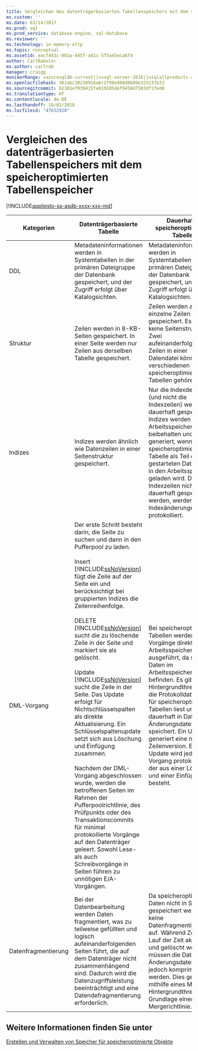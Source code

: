 ```yaml
---
title: Vergleichen des datenträgerbasierten Tabellenspeichers mit dem speicheroptimierten Tabellenspeicher | Microsoft-Dokumentation
ms.custom: ''
ms.date: 03/14/2017
ms.prod: sql
ms.prod_service: database-engine, sql-database
ms.reviewer: ''
ms.technology: in-memory-oltp
ms.topic: conceptual
ms.assetid: eacf443c-001a-445f-ad1c-5f5a45eca6f4
author: CarlRabeler
ms.author: carlrab
manager: craigg
monikerRange: =azuresqldb-current||>=sql-server-2016||=sqlallproducts-allversions||>=sql-server-linux-2017||=azuresqldb-mi-current
ms.openlocfilehash: 361abc38238916a6c2f98e088d8609e325237b33
ms.sourcegitcommit: 61381ef939415fe019285def9450d7583df1fed0
ms.translationtype: HT
ms.contentlocale: de-DE
ms.lasthandoff: 10/01/2018
ms.locfileid: "47632918"
---
```

# <a name="comparing-disk-based-table-storage-to-memory-optimized-table-storage"></a>Vergleichen des datenträgerbasierten Tabellenspeichers mit dem speicheroptimierten Tabellenspeicher
[!INCLUDE[appliesto-ss-asdb-xxxx-xxx-md](../../includes/appliesto-ss-asdb-xxxx-xxx-md.md)]
  
  
|Kategorien|Datenträgerbasierte Tabelle|Dauerhafte speicheroptimierte Tabelle|  
|----------------|-----------------------|-------------------------------------|  
|DDL|Metadateninformationen werden in Systemtabellen in der primären Dateigruppe der Datenbank gespeichert, und der Zugriff erfolgt über Katalogsichten.|Metadateninformationen werden in Systemtabellen in der primären Dateigruppe der Datenbank gespeichert, und der Zugriff erfolgt über Katalogsichten.|  
|Struktur|Zeilen werden in 8-KB-Seiten gespeichert. In einer Seite werden nur Zeilen aus derselben Tabelle gespeichert.|Zeilen werden als einzelne Zeilen gespeichert. Es gibt keine Seitenstruktur. Zwei aufeinanderfolgende Zeilen in einer Datendatei können zu verschiedenen speicheroptimierten Tabellen gehören.|  
|Indizes|Indizes werden ähnlich wie Datenzeilen in einer Seitenstruktur gespeichert.|Nur die Indexdefinition (und nicht die Indexzeilen) werden dauerhaft gespeichert. Indizes werden im Arbeitsspeicher beibehalten und erneut generiert, wenn die speicheroptimierte Tabelle als Teil einer neu gestarteten Datenbank in den Arbeitsspeicher geladen wird. Da Indexzeilen nicht dauerhaft gespeichert werden, werden Indexänderungen nicht protokolliert.|  
|DML-Vorgang|Der erste Schritt besteht darin, die Seite zu suchen und dann in den Pufferpool zu laden.<br /><br /> Insert<br /> [!INCLUDE[ssNoVersion](../../includes/ssnoversion-md.md)] fügt die Zeile auf der Seite ein und berücksichtigt bei gruppierten Indizes die Zeilenreihenfolge.<br /><br /> DELETE<br /> [!INCLUDE[ssNoVersion](../../includes/ssnoversion-md.md)] sucht die zu löschende Zeile in der Seite und markiert sie als gelöscht.<br /><br /> Update<br /> [!INCLUDE[ssNoVersion](../../includes/ssnoversion-md.md)] sucht die Zeile in der Seite. Das Update erfolgt für Nichtschlüsselspalten als direkte Aktualisierung. Ein Schlüsselspaltenupdate setzt sich aus Löschung und Einfügung zusammen.<br /><br /> Nachdem der DML-Vorgang abgeschlossen wurde, werden die betroffenen Seiten im Rahmen der Pufferpoolrichtlinie, des Prüfpunkts oder des Transaktionscommits für minimal protokollierte Vorgänge auf den Datenträger geleert. Sowohl Lese- als auch Schreibvorgänge in Seiten führen zu unnötigen E/A-Vorgängen.|Bei speicheroptimierten Tabellen werden DML-Vorgänge direkt im Arbeitsspeicher ausgeführt, da sich die Daten im Arbeitsspeicher befinden. Es gibt einen Hintergrundthread, der die Protokolldatensätze für speicheroptimierte Tabellen liest und dauerhaft in Daten- und Änderungsdateien speichert. Ein Update generiert eine neue Zeilenversion. Ein Update wird jedoch als Vorgang protokolliert, der aus einer Löschung und einer Einfügung besteht.|  
|Datenfragmentierung|Bei der Datenbearbeitung werden Daten fragmentiert, was zu teilweise gefüllten und logisch aufeinanderfolgenden Seiten führt, die auf dem Datenträger nicht zusammenhängend sind. Dadurch wird die Datenzugriffsleistung beeinträchtigt und eine Datendefragmentierung erforderlich.|Da speicheroptimierte Daten nicht in Seiten gespeichert werden, tritt keine Datenfragmentierung auf. Während Zeilen im Lauf der Zeit aktualisiert und gelöscht werden, müssen die Daten- und Änderungsdateien jedoch komprimiert werden. Dies geschieht mithilfe eines MERGE-Hintergrundthreads auf Grundlage einer Mergerichtlinie.|  
  
## <a name="see-also"></a>Weitere Informationen finden Sie unter  
 [Erstellen und Verwalten von Speicher für speicheroptimierte Objekte](../../relational-databases/in-memory-oltp/creating-and-managing-storage-for-memory-optimized-objects.md)  
  
  
